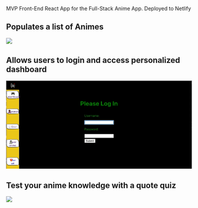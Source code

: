 MVP Front-End React App for the Full-Stack Anime App. Deployed to Netlify

<!-- .markdown-preview.markdown-preview {
 &, h4, h5, h6 {
   font-size: font-size;
  }

  h1 { font-size: font-size; }
  h2 { font-size: font-size; }
  h3 { font-size: font-size; }
}
 -->


<h2>Populates a list of Animes</font></h2>


![](animelist.gif)


<h2>Allows users to login and access personalized dashboard</h2>


![](animelogin.gif)


<h2>Test your anime knowledge with a quote quiz</h2>


![](AnimeQuiz.gif)

